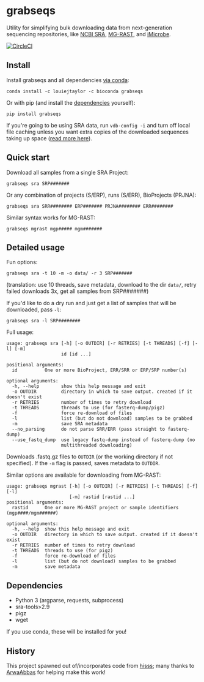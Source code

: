 # grabseqs

Utility for simplifying bulk downloading data from next-generation sequencing repositories, like [NCBI SRA](https://www.ncbi.nlm.nih.gov/sra/), [MG-RAST](http://www.mg-rast.org/), and [iMicrobe](https://www.imicrobe.us/).

[![CircleCI](https://circleci.com/gh/louiejtaylor/grabseqs.svg?style=shield)](https://circleci.com/gh/louiejtaylor/grabseqs)

## Install

Install grabseqs and all dependencies [via conda](https://conda.io/docs/user-guide/getting-started.html):

    conda install -c louiejtaylor -c bioconda grabseqs

Or with pip (and install the [dependencies](https://github.com/louiejtaylor/grabseqs#dependencies) yourself):

    pip install grabseqs
    
If you're going to be using SRA data, run `vdb-config -i` and turn off local file caching unless you want extra copies of the downloaded sequences taking up space ([read more here](https://github.com/ncbi/sra-tools/wiki/Toolkit-Configuration)).

## Quick start

Download all samples from a single SRA Project:

    grabseqs sra SRP#######
    
Or any combination of projects (S/ERP), runs (S/ERR), BioProjects (PRJNA):

    grabseqs sra SRR######## ERP####### PRJNA######## ERR########

Similar syntax works for MG-RAST:

    grabseqs mgrast mgp##### mgm#######

## Detailed usage

Fun options:

    grabseqs sra -t 10 -m -o data/ -r 3 SRP#######

(translation: use 10 threads, save metadata, download to the dir `data/`, retry failed downloads 3x, get all samples from SRP#######)
    
If you'd like to do a dry run and just get a list of samples that will be downloaded, pass `-l`:
    
    grabseqs sra -l SRP########


Full usage:

    usage: grabseqs sra [-h] [-o OUTDIR] [-r RETRIES] [-t THREADS] [-f] [-l] [-m]
                        id [id ...]
                        
    positional arguments:
      id          One or more BioProject, ERR/SRR or ERP/SRP number(s)
      
    optional arguments:
      -h, --help        show this help message and exit
      -o OUTDIR         directory in which to save output. created if it doesn't exist
      -r RETRIES        number of times to retry download
      -t THREADS        threads to use (for fasterq-dump/pigz)
      -f                force re-download of files
      -l                list (but do not download) samples to be grabbed
      -m                save SRA metadata
      --no_parsing      do not parse SRR/ERR (pass straight to fasterq-dump)
      --use_fastq_dump  use legacy fastq-dump instead of fasterq-dump (no
                        multithreaded downloading)
 
Downloads .fastq.gz files to `OUTDIR` (or the working directory if not specified). If the `-m` flag is passed, saves metadata to `OUTDIR`.

Similar options are available for downloading from MG-RAST:

    usage: grabseqs mgrast [-h] [-o OUTDIR] [-r RETRIES] [-t THREADS] [-f] [-l]
                           [-m] rastid [rastid ...]
    positional arguments:
      rastid      One or more MG-RAST project or sample identifiers (mgp####/mgm######)

    optional arguments:
      -h, --help  show this help message and exit
      -o OUTDIR   directory in which to save output. created if it doesn't exist
      -r RETRIES  number of times to retry download
      -t THREADS  threads to use (for pigz)
      -f          force re-download of files
      -l          list (but do not download) samples to be grabbed
      -m          save metadata

## Dependencies
  
   - Python 3 (argparse, requests, subprocess)
   - sra-tools>2.9
   - pigz
   - wget

If you use conda, these will be installed for you!

## History

This project spawned out of/incorporates code from [hisss](https://github.com/louiejtaylor/hisss); many thanks to [ArwaAbbas](https://github.com/ArwaAbbas) for helping make this work!
